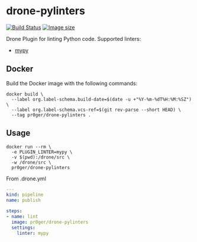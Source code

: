 # drone-pylinters

[![Build Status](https://drone.pr0ger.dev/api/badges/Pr0Ger/drone-pylinters/status.svg)](https://drone.pr0ger.dev/Pr0Ger/drone-pylinters)
[![Image size](https://images.microbadger.com/badges/image/pr0ger/drone-pylinters.svg)](https://microbadger.com/images/pr0ger/drone-pylinters)

Drone Plugin for linting Python code. Supported linters:
- [mypy](http://mypy.readthedocs.org/)

## Docker

Build the Docker image with the following commands:

```Shell
docker build \
  --label org.label-schema.build-date=$(date -u +"%Y-%m-%dT%H:%M:%SZ") \
  --label org.label-schema.vcs-ref=$(git rev-parse --short HEAD) \
  --tag pr0ger/drone-pylinters .
```

## Usage

```Shell
docker run --rm \
  -e PLUGIN_LINTER=mypy \
  -v $(pwd):/drone/src \
  -w /drone/src \
  pr0ger/drone-pylinters
```

From .drone.yml
```yaml
---
kind: pipeline
name: publish

steps:
- name: lint
  image: pr0ger/drone-pylinters
  settings:
    linter: mypy
```

